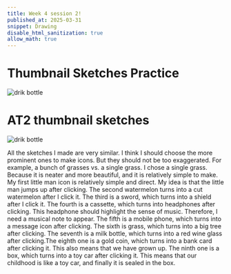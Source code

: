 ```yaml
---
title: Week 4 session 2!
published_at: 2025-03-31
snippet: Drawing
disable_html_sanitization: true
allow_math: true
---
```


# Thumbnail Sketches Practice

![drik bottle](week4/Thumbnail_Sketches_Practice.jpg)


# AT2 thumbnail sketches

![drik bottle](week4/AT2_thumbnail_sketchese.jpg)

All the sketches I made are very similar. I think I should choose the more prominent ones to make icons. But they should not be too exaggerated. For example, a bunch of grasses vs. a single grass. I chose a single grass. Because it is neater and more beautiful, and it is relatively simple to make. My first little man icon is relatively simple and direct. My idea is that the little man jumps up after clicking. The second watermelon turns into a cut watermelon after I click it. The third is a sword, which turns into a shield after I click it. The fourth is a cassette, which turns into headphones after clicking. This headphone should highlight the sense of music. Therefore, I need a musical note to appear. The fifth is a mobile phone, which turns into a message icon after clicking. The sixth is grass, which turns into a big tree after clicking. The seventh is a milk bottle, which turns into a red wine glass after clicking.The eighth one is a gold coin, which turns into a bank card after clicking it. This also means that we have grown up. The ninth one is a box, which turns into a toy car after clicking it. This means that our childhood is like a toy car, and finally it is sealed in the box.